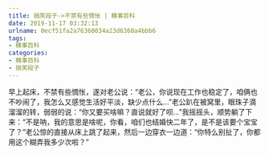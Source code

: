 ```yaml
---
title: 搞笑段子->不禁有些惆怅 | 糗事百科
date: 2019-11-17 03:32:13
urlname: 0ecf51fa2a76360034a23d6360a4bbb6
tags: 
- 糗事百科
categories:
- 糗事百科
- 搞笑段子
---
```

早上起床，不禁有些惆怅，遂对老公说：“老公，你说现在工作也稳定了，咱俩也不吵闹了，我怎么又感觉生活好平淡，缺少点什么…”老公趴在被窝里，眼珠子滴溜溜的转，弱弱的说：“你又要买啥嘛？直说就好了呗…”我摇摇头，顺势躺了下来：“不是呐，我的意思是啥呢，你看，咱们也结婚快二年了，是不是该要个宝宝了？”老公惊的直接从床上跳了起来，然后一边穿衣一边道：“你特么别扯了，你都用这个糊弄我多少次啦？”


